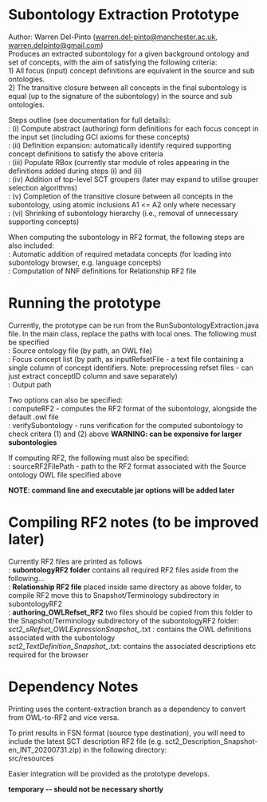 # Subontology Extraction Prototype
Author: Warren Del-Pinto (warren.del-pinto@manchester.ac.uk, warren.delpinto@gmail.com)\
Produces an extracted subontology for a given background ontology and set of concepts, with the aim of satisfying the following criteria:\
    1) All focus (input) concept definitions are equivalent in the source and sub ontologies.\
    2) The transitive closure between all concepts in the final subontology is equal (up to the signature of the subontology) in the source and sub ontologies.

Steps outline (see documentation for full details):\
  : (i)   Compute abstract (authoring) form definitions for each focus concept in the input set (including GCI axioms for these concepts)\
  : (ii)  Definition expansion: automatically identify required supporting concept definitions to satisfy the above criteria\
  : (iii) Populate RBox (currently star module of roles appearing in the definitions added during steps (i) and (ii)\
  : (iv)  Addition of top-level SCT groupers (later may expand to utilise grouper selection algorithms)\
  : (v)   Completion of the transitive closure between all concepts in the subontology, using atomic inclusions A1 <= A2 only where necessary\
  : (vi)  Shrinking of subontology hierarchy (i.e., removal of unnecessary supporting concepts)

When computing the subontology in RF2 format, the following steps are also included:\
        : Automatic addition of required metadata concepts (for loading into subontology browser, e.g. language concepts)\
        : Computation of NNF definitions for Relationship RF2 file

# Running the prototype
Currently, the prototype can be run from the RunSubontologyExtraction.java file. In the main class, replace the paths with local ones. The following must be specified\
  : Source ontology file (by path, an OWL file)\
  : Focus concept list (by path, as inputRefsetFile - a text file containing a single column of concept identifiers. Note: preprocessing refset files - can just extract conceptID column and save separately)\
  : Output path

Two options can also be specified:\
  : computeRF2 - computes the RF2 format of the subontology, alongside the default .owl file\
  : verifySubontology - runs verification for the computed subontology to check critera (1) and (2) above **WARNING: can be expensive for larger subontologies**

If computing RF2, the following must also be specified:\
  : sourceRF2FilePath - path to the RF2 format associated with the Source ontology OWL file specified above
        
**NOTE: command line and executable jar options will be added later**
   
# Compiling RF2 notes (to be improved later)
Currently RF2 files are printed as follows\
  : **subontologyRF2 folder** contains all required RF2 files aside from the following...\
  : **Relationship RF2 file** placed inside same directory as above folder, to compile RF2 move this to Snapshot/Terminology subdirectory in subontologyRF2\
  : **authoring_OWLRefset_RF2** two files should be copied from this folder to the Snapshot/Terminology subdirectory of the subontologyRF2 folder:\
                *sct2_sRefset_OWLExpressionSnapshot_*.txt : contains the OWL definitions associated with the subontology\
                *sct2_TextDefinition_Snapshot_*.txt: contains the associated descriptions etc required for the browser

# Dependency Notes
Printing uses the content-extraction branch as a dependency to convert from OWL-to-RF2 and vice versa.

To print results in FSN format (source type destination), you will need to include the latest SCT description RF2 file (e.g. sct2_Description_Snapshot-en_INT_20200731.zip) in the following directory:\
src/resources

Easier integration will be provided as the prototype develops.

**temporary -- should not be necessary shortly**
